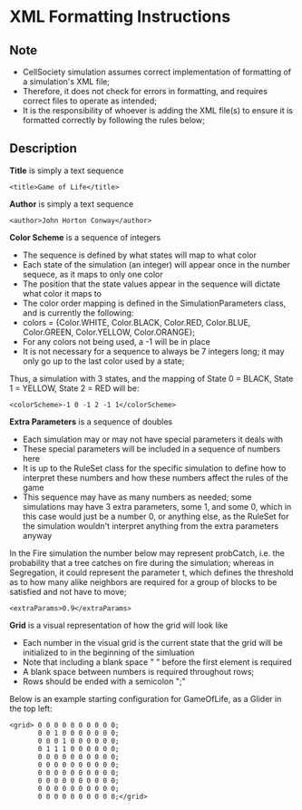# XML Formatting Instructions

## Note

- CellSociety simulation assumes correct implementation of formatting of a simulation's XML file;
- Therefore, it does not check for errors in formatting, and requires correct files to operate as intended;
- It is the responsibility of whoever is adding the XML file(s) to ensure it is formatted correctly by following the rules below;

## Description

**Title** is simply a text sequence

    <title>Game of Life</title>

**Author** is simply a text sequence
    
    <author>John Horton Conway</author>
    
**Color Scheme** is a sequence of integers

- The sequence is defined by what states will map to what color
- Each state of the simulation (an integer) will appear once in the number sequece, as it maps to only one color
- The position that the state values appear in the sequence will dictate what color it maps to
- The color order mapping is defined in the SimulationParameters class, and is currently the following:
- colors = {Color.WHITE, Color.BLACK, Color.RED, Color.BLUE, Color.GREEN, Color.YELLOW, Color.ORANGE};
- For any colors not being used, a -1 will be in place
- It is not necessary for a sequence to always be 7 integers long; it may only go up to the last color used by a state;

Thus, a simulation with 3 states, and the mapping of State 0 = BLACK, State 1 = YELLOW, State 2 = RED will be:

    <colorScheme>-1 0 -1 2 -1 1</colorScheme>
    
**Extra Parameters** is a sequence of doubles

- Each simulation may or may not have special parameters it deals with
- These special parameters will be included in a sequence of numbers here
- It is up to the RuleSet class for the specific simulation to define how to interpret these numbers and how these numbers affect the rules of the game
- This sequence may have as many numbers as needed; some simulations may have 3 extra parameters, some 1, and some 0, which in this case would just be a number 0, or anything else, as the RuleSet for the simulation wouldn't interpret anything from the extra parameters anyway

In the Fire simulation the number below may represent probCatch, i.e. the probability that a tree catches on fire during the simulation; whereas in Segregation, it could represent the parameter t, which defines the threshold as to how many alike neighbors are required for a group of blocks to be satisfied and not have to move;

    <extraParams>0.9</extraParams>
    
**Grid** is a visual representation of how the grid will look like

- Each number in the visual grid is the current state that the grid will be initialized to in the beginning of the simluation
- Note that including a blank space " " before the first element is required
- A blank space between numbers is required throughout rows;
- Rows should be ended with a semicolon ";"

Below is an example starting configuration for GameOfLife, as a Glider in the top left:
    
    
    <grid> 0 0 0 0 0 0 0 0 0 0;
     	   0 0 1 0 0 0 0 0 0 0;
     	   0 0 0 1 0 0 0 0 0 0;
     	   0 1 1 1 0 0 0 0 0 0;
     	   0 0 0 0 0 0 0 0 0 0;
     	   0 0 0 0 0 0 0 0 0 0;
     	   0 0 0 0 0 0 0 0 0 0;
     	   0 0 0 0 0 0 0 0 0 0;
     	   0 0 0 0 0 0 0 0 0 0;
     	   0 0 0 0 0 0 0 0 0 0;</grid>
</data>
